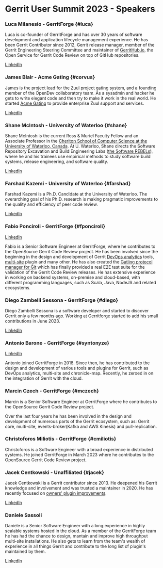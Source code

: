 # Gerrit User Summit 2023 - Speakers

### Luca Milanesio - GerritForge {#luca}

Luca is co-founder of GerritForge and has over 30 years of software
development and application lifecycle management experience.
He has been Gerrit Contributor since 2012, Gerrit release manager, member
of the Gerrit Engineering Steering Committee and maintainer of [GerritHub.io](https://review.gerrithub.io),
the Open Service for Gerrit Code Review on top of GitHub repositories.

[LinkedIn](https://www.linkedin.com/in/lucamilanesio/)

### James Blair - Acme Gating {#corvus}

James is the project lead for the Zuul project gating system, and a
founding member of the OpenDev collaboratory team.  As a sysadmin and
hacker he gets to write elegant code and then try to make it work in the
real world.  He started [Acme Gating](https://acmegating.com/) to provide
enterprise Zuul support and services.

[LinkedIn](https://www.linkedin.com/in/jamesblair2/)

### Shane McIntosh - University of Waterloo {#shane}

Shane McIntosh is the current Ross & Muriel Faculty Fellow and an Associate Professor in the
[Cheriton School of Computer Science at the University of Waterloo, Canada](https://cs.uwaterloo.ca/).
At U. Waterloo, Shane directs the Software Repository Excavation and Build Engineering Labs
([the Software REBELs](https://rebels.cs.uwaterloo.ca/)), where he and his trainees
use empirical methods to study software build systems, release engineering, and
software quality.

[LinkedIn](https://www.linkedin.com/in/shane-mcintosh/)

### Farshad Kazemi - University of Waterloo {#farshad}

Farshad Kazemi is a Ph.D. Candidate at the University of Waterloo. The overarching goal of his
Ph.D. research is making pragmatic improvements to the quality and efficiency of peer code
review.

[LinkedIn](https://www.linkedin.com/in/farshadkazemi/)

### Fabio Ponciroli - GerritForge {#fponciroli}

[LinkedIn](https://uk.linkedin.com/in/fponciroli/)

Fabio is a Senior Software Engineer at GerritForge, where he contributes to the
OpenSource Gerrit Code Review project.
He has been involved since the beginning in the design and development of Gerrit
[DevOps analytics](https://gerrit.googlesource.com/plugins/analytics/)
tools, [multi-site](https://gerrit.googlesource.com/plugins/multi-site/) plugin
and many other.
He has also created the [Gatling protocol manager for Git](https://github.com/GerritForge/gatling-git)
which has finally provided a real E2E test suite for the validation of
the Gerrit Code Review releases.
He has extensive experience in working on backend systems, on-premise and
cloud-based, with different programming languages, such as Scala, Java, NodeJS
and related ecosystems.

### Diego Zambelli Sessona - GerritForge {#diego}

Diego Zambelli Sessona is a software developer and started to discover Gerrit only a few
months ago. Working at Gerritforge started to add his small contributions in  June 2023.

[LinkedIn](https://www.linkedin.com/in/diegozambellisessona/)

### Antonio Barone - GerritForge {#syntonyze}

[LinkedIn](https://uk.linkedin.com/in/anbarone/)

Antonio joined GerritForge in 2018. Since then, he has contributed to the design
and development of various tools and plugins for Gerrit, such as DevOps
analytics, multi-site and chronicle-map. Recently, he zeroed in on the
integration of Gerrit with the cloud.

### Marcin Czech - GerritForge {#mczech}

Marcin is a Senior Software Engineer at GerritForge where he contributes to the
OpenSource Gerrit Code Review project.

Over the last four years he has been involved in the design and development of
numerous parts of the Gerrit ecosystem, such as: Gerrit core, multi-site,
events-broker(Kafka and AWS Kinesis) and pull-replication.

### Christoforos Miliotis - GerritForge {#cmiliotis}

Christoforos is a Software Engineer with a broad experience in distributed
systems. He joined GerritForge in March 2023 where he contributes to the
OpenSource Gerrit Code Review project.

### Jacek Centkowski - Unaffiliated {#jacek}

Jacek Centkowski is a Gerrit contributor since 2013. He deepened his Gerrit knowledge and
involvement and was trusted a maintainer in 2020. He has recently focused on
[owners' plugin improvements](https://gerrit-review.googlesource.com/c/plugins/owners/+/373094/1).

[LinkedIn](https://www.linkedin.com/in/jcentkowski/)

### Daniele Sassoli

Daniele is a Senior Software Engineer with a long experience in highly scalable
systems hosted in the cloud. As a member of the GerritForge team he has had the
chance to design, mantain and improve high throughput multi-site installations.
He also gets to learn from the team's wealth of experience in all things Gerrit
and contribute to the long list of plugin's maintained by them.

[LinkedIn](https://www.linkedin.com/in/daniele-sassoli/)
